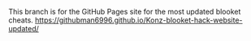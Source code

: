 This branch is for the GitHub Pages site for the most updated blooket cheats.
 https://githubman6996.github.io/Konz-blooket-hack-website-updated/

